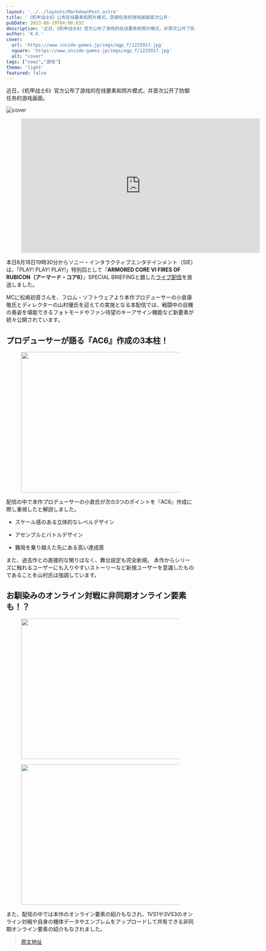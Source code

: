 ```yaml
---
layout: '../../layouts/MarkdownPost.astro'
title: '《机甲战士6》公布在线要素和照片模式，防御任务的游戏画面首次公开'
pubDate: 2023-08-19T04:00:03Z
description: '近日，《机甲战士6》官方公布了游戏的在线要素和照片模式，并首次公开了防御任务的游戏画面。'
author: 'K.K.'
cover:
  url: 'https://www.inside-games.jp/imgs/ogp_f/1225917.jpg'
  square: 'https://www.inside-games.jp/imgs/ogp_f/1225917.jpg'
  alt: "cover"
tags: ["news","游戏"]
theme: 'light'
featured: false
---
```


近日，《机甲战士6》官方公布了游戏的在线要素和照片模式，并首次公开了防御任务的游戏画面。

![cover](https://www.inside-games.jp/imgs/ogp_f/1225917.jpg)

<figure class="ctms-editor-youtube"><iframe src="https://www.youtube.com/embed/CxO8uDaHNT8?rel=0" width="640" height="360" max-width="100%" frameborder="0" allow="accelerometer; autoplay; encrypted-media; gyroscope; picture-in-picture" allowfullscreen=""></iframe></figure>
<p>本日8月18日19時30分からソニー・インタラクティブエンタテインメント（SIE）は、「PLAY! PLAY! PLAY!」特別回として『<b>ARMORED CORE VI FIRES OF RUBICON（アーマード・コア6）</b>』SPECIAL BRIEFINGと題した<a target="_blank" rel="noopener noreferrer nofollow" href="https://www.youtube.com/watch?v=CxO8uDaHNT8&amp;rel=0">ライブ配信</a>を放送しました。 </p>
<p>MCに松嶋初音さんを、フロム・ソフトウェアより本作プロデューサーの小倉康敬氏とディレクターの山村優氏を迎えての実施となる本配信では、戦闘中の自機の勇姿を堪能できるフォトモードやファン待望のキーアサイン機能など新要素が続々公開されています。 </p>
<h2>プロデューサーが語る『AC6』作成の3本柱！ </h2>
<figure class="ctms-editor-image"><img src="https://www.inside-games.jp/article/img/2021/08/19/1225924/223157.html" class="inline-article-image" width="670" height="376"></figure>
<p>配信の中で本作プロデューサーの小倉氏が次の3つのポイントを『AC6』作成に際し重視したと解説しました。 </p>
<ul><li><p>スケール感のある立体的なレベルデザイン</p></li><li><p>アセンブルとバトルデザイン</p></li><li><p>難局を乗り越えた先にある高い達成感</p></li></ul>
<p>また、過去作との直接的な関りはなく、舞台設定も完全新規。 本作からシリーズに触れるユーザーにも入りやすいストーリーなど新規ユーザーを意識したものであることを山村氏は強調しています。 </p>
<h2>お馴染みのオンライン対戦に非同期オンライン要素も！？ </h2>
<figure class="ctms-editor-image"><img src="https://www.inside-games.jp/article/img/2021/08/19/1225925/223158.html" class="inline-article-image" width="670" height="376"></figure>
<figure class="ctms-editor-image"><img src="https://www.inside-games.jp/article/img/2021/08/19/1225926/223159.html" class="inline-article-image" width="670" height="376"></figure>
<p>また、配信の中では本作のオンライン要素の紹介もなされ、1VS1や3VS3のオンライン対戦や自身の機体データやエンブレムをアップロードして共有できる非同期オンライン要素の紹介もなされました。 </p>

>[原文地址](https://www.inside-games.jp/article/2023/08/19/147934.html)  
